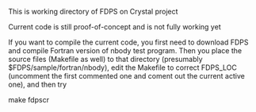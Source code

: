This is working directory of FDPS on Crystal project

Current code is still proof-of-concept and is not fully working yet

If you want to compile the current code, you first need to download
FDPS and compile Fortran version of nbody test program. Then you place
the source files (Makefile as well) to that directory
(presumably $FDPS/sample/fortran/nbody), edit the Makefile
to correct FDPS_LOC (uncomment  the first commented one and coment out
the current active one), and then try

   make fdpscr

